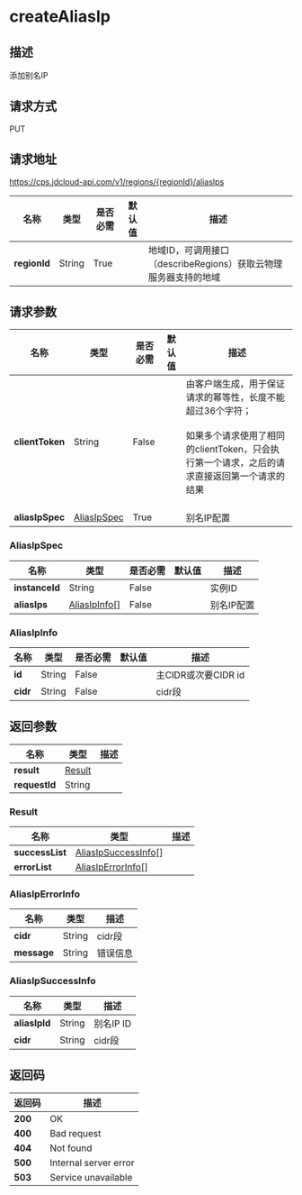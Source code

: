 # createAliasIp


## 描述
添加别名IP

## 请求方式
PUT

## 请求地址
https://cps.jdcloud-api.com/v1/regions/{regionId}/aliasIps

|名称|类型|是否必需|默认值|描述|
|---|---|---|---|---|
|**regionId**|String|True| |地域ID，可调用接口（describeRegions）获取云物理服务器支持的地域|

## 请求参数
|名称|类型|是否必需|默认值|描述|
|---|---|---|---|---|
|**clientToken**|String|False| |由客户端生成，用于保证请求的幂等性，长度不能超过36个字符；<br/><br>如果多个请求使用了相同的clientToken，只会执行第一个请求，之后的请求直接返回第一个请求的结果<br/><br>|
|**aliasIpSpec**|[AliasIpSpec](createaliasip#aliasipspec)|True| |别名IP配置|

### <div id="aliasipspec">AliasIpSpec</div>
|名称|类型|是否必需|默认值|描述|
|---|---|---|---|---|
|**instanceId**|String|False| |实例ID|
|**aliasIps**|[AliasIpInfo[]](createaliasip#aliasipinfo)|False| |别名IP配置|
### <div id="aliasipinfo">AliasIpInfo</div>
|名称|类型|是否必需|默认值|描述|
|---|---|---|---|---|
|**id**|String|False| |主CIDR或次要CIDR id|
|**cidr**|String|False| |cidr段|

## 返回参数
|名称|类型|描述|
|---|---|---|
|**result**|[Result](createaliasip#result)| |
|**requestId**|String| |

### <div id="result">Result</div>
|名称|类型|描述|
|---|---|---|
|**successList**|[AliasIpSuccessInfo[]](createaliasip#aliasipsuccessinfo)| |
|**errorList**|[AliasIpErrorInfo[]](createaliasip#aliasiperrorinfo)| |
### <div id="aliasiperrorinfo">AliasIpErrorInfo</div>
|名称|类型|描述|
|---|---|---|
|**cidr**|String|cidr段|
|**message**|String|错误信息|
### <div id="aliasipsuccessinfo">AliasIpSuccessInfo</div>
|名称|类型|描述|
|---|---|---|
|**aliasIpId**|String|别名IP ID|
|**cidr**|String|cidr段|

## 返回码
|返回码|描述|
|---|---|
|**200**|OK|
|**400**|Bad request|
|**404**|Not found|
|**500**|Internal server error|
|**503**|Service unavailable|
